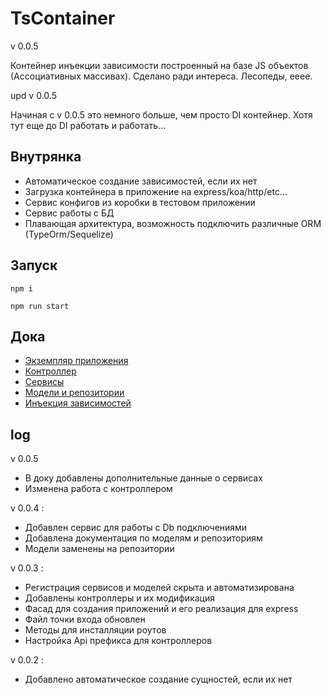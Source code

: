 # TsContainer

v 0.0.5

Контейнер инъекции зависимости построенный на базе JS объектов (Ассоциативных массивах).
Сделано ради интереса. Лесопеды, ееее.

upd v 0.0.5

Начиная с v 0.0.5 это немного больше, чем просто DI контейнер. Хотя тут еще до DI работать и работать...

## Внутрянка

- Автоматическое создание зависимостей, если их нет
- Загрузка контейнера в приложение на express/koa/http/etc...
- Сервис конфигов из коробки в тестовом приложении
- Сервис работы с БД 
- Плавающая архитектура, возможность подключить различные ORM (TypeOrm/Sequelize)

## Запуск

`npm i`

`npm run start`

## Дока

- [Экземпляр приложения](docs/app.md)
- [Контроллер](docs/controller.md)
- [Сервисы](docs/service.md)
- [Модели и репозитории](docs/model.md)
- [Инъекция зависимостей](docs/injection.md)

## log

v 0.0.5 

- В доку добавлены дополнительные данные о сервисах
- Изменена работа с контроллером

v 0.0.4 :

- Добавлен сервис для работы с Db подключениями
- Добавлена документация по моделям и репозиториям
- Модели заменены на репозитории

v 0.0.3 : 

- Регистрация сервисов и моделей скрыта и автоматизирована
- Добавлены контроллеры и их модификация
- Фасад для создания приложений и его реализация для express
- Файл точки входа обновлен
- Методы для инсталляции роутов
- Настройка Api префикса для контроллеров

v 0.0.2 :

- Добавлено автоматическое создание сущностей, если их нет